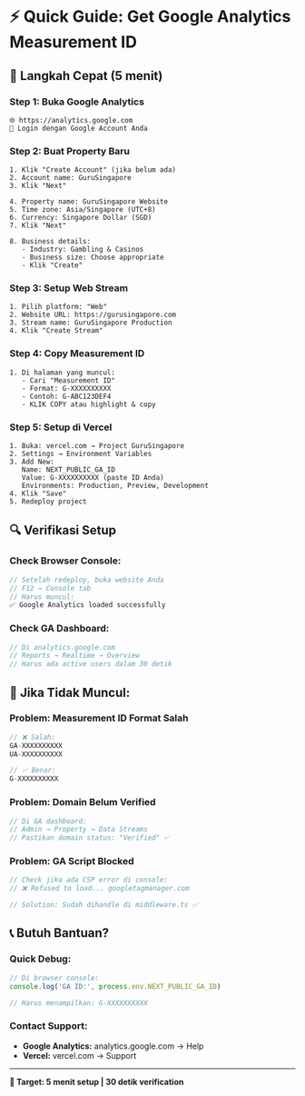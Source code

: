# ⚡ Quick Guide: Get Google Analytics Measurement ID

## 📍 **Langkah Cepat (5 menit)**

### **Step 1: Buka Google Analytics**
```
🌐 https://analytics.google.com
🔑 Login dengan Google Account Anda
```

### **Step 2: Buat Property Baru**
```
1. Klik "Create Account" (jika belum ada)
2. Account name: GuruSingapore
3. Klik "Next"

4. Property name: GuruSingapore Website
5. Time zone: Asia/Singapore (UTC+8)
6. Currency: Singapore Dollar (SGD)
7. Klik "Next"

8. Business details:
   - Industry: Gambling & Casinos
   - Business size: Choose appropriate
   - Klik "Create"
```

### **Step 3: Setup Web Stream**
```
1. Pilih platform: "Web"
2. Website URL: https://gurusingapore.com
3. Stream name: GuruSingapore Production
4. Klik "Create Stream"
```

### **Step 4: Copy Measurement ID**
```
1. Di halaman yang muncul:
   - Cari "Measurement ID"
   - Format: G-XXXXXXXXXX
   - Contoh: G-ABC123DEF4
   - KLIK COPY atau highlight & copy
```

### **Step 5: Setup di Vercel**
```
1. Buka: vercel.com → Project GuruSingapore
2. Settings → Environment Variables
3. Add New:
   Name: NEXT_PUBLIC_GA_ID
   Value: G-XXXXXXXXXX (paste ID Anda)
   Environments: Production, Preview, Development
4. Klik "Save"
5. Redeploy project
```

## 🔍 **Verifikasi Setup**

### **Check Browser Console:**
```javascript
// Setelah redeploy, buka website Anda
// F12 → Console tab
// Harus muncul:
✅ Google Analytics loaded successfully
```

### **Check GA Dashboard:**
```javascript
// Di analytics.google.com
// Reports → Realtime → Overview
// Harus ada active users dalam 30 detik
```

## 🚨 **Jika Tidak Muncul:**

### **Problem: Measurement ID Format Salah**
```javascript
// ❌ Salah:
GA-XXXXXXXXXX
UA-XXXXXXXXXX

// ✅ Benar:
G-XXXXXXXXXX
```

### **Problem: Domain Belum Verified**
```javascript
// Di GA dashboard:
// Admin → Property → Data Streams
// Pastikan domain status: "Verified" ✅
```

### **Problem: GA Script Blocked**
```javascript
// Check jika ada CSP error di console:
// ❌ Refused to load... googletagmanager.com

// Solution: Sudah dihandle di middleware.ts ✅
```

## 📞 **Butuh Bantuan?**

### **Quick Debug:**
```javascript
// Di browser console:
console.log('GA ID:', process.env.NEXT_PUBLIC_GA_ID)

// Harus menampilkan: G-XXXXXXXXXX
```

### **Contact Support:**
- **Google Analytics:** analytics.google.com → Help
- **Vercel:** vercel.com → Support

---

**🎯 Target: 5 menit setup | 30 detik verification**
